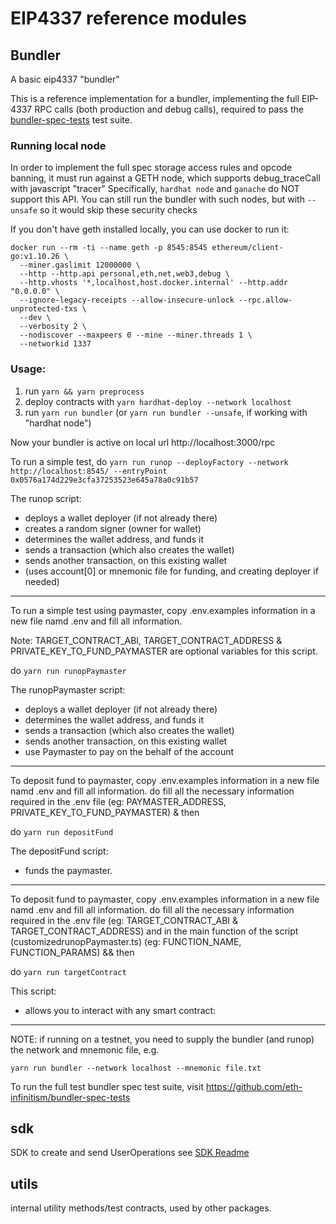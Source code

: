 # EIP4337 reference modules

## Bundler

A basic eip4337 "bundler"

This is a reference implementation for a bundler, implementing the full EIP-4337
RPC calls (both production and debug calls), required to pass the [bundler-spec-tests](https://github.com/eth-infinitism/bundler-spec-tests) test suite.

### Running local node
In order to implement the full spec storage access rules and opcode banning, it must run
against a GETH node, which supports debug_traceCall with javascript "tracer"
Specifically, `hardhat node` and `ganache` do NOT support this API.
You can still run the bundler with such nodes, but with `--unsafe` so it would skip these security checks

If you don't have geth installed locally, you can use docker to run it:
```
docker run --rm -ti --name geth -p 8545:8545 ethereum/client-go:v1.10.26 \
  --miner.gaslimit 12000000 \
  --http --http.api personal,eth,net,web3,debug \
  --http.vhosts '*,localhost,host.docker.internal' --http.addr "0.0.0.0" \
  --ignore-legacy-receipts --allow-insecure-unlock --rpc.allow-unprotected-txs \
  --dev \
  --verbosity 2 \
  --nodiscover --maxpeers 0 --mine --miner.threads 1 \
  --networkid 1337
```

### Usage: 
1. run `yarn && yarn preprocess`
2. deploy contracts with `yarn hardhat-deploy --network localhost`
3. run `yarn run bundler`
    (or `yarn run bundler --unsafe`, if working with "hardhat node")

Now your bundler is active on local url http://localhost:3000/rpc    

To run a simple test, do `yarn run runop --deployFactory --network http://localhost:8545/ --entryPoint 0x0576a174d229e3cfa37253523e645a78a0c91b57`

   The runop script:
   - deploys a wallet deployer (if not already there)
   - creates a random signer (owner for wallet)
   - determines the wallet address, and funds it
   - sends a transaction (which also creates the wallet)
   - sends another transaction, on this existing wallet
   - (uses account[0] or mnemonic file for funding, and creating deployer if needed)

-----------------------------------------------------

To run a simple test using paymaster, copy .env.examples information in a new file namd .env and fill all information.

Note: TARGET_CONTRACT_ABI, TARGET_CONTRACT_ADDRESS & PRIVATE_KEY_TO_FUND_PAYMASTER are optional variables for this script.

do `yarn run runopPaymaster`

  The runopPaymaster script:
  - deploys a wallet deployer (if not already there)
  - determines the wallet address, and funds it
  - sends a transaction (which also creates the wallet)
  - sends another transaction, on this existing wallet
  - use Paymaster to pay on the behalf of the account

---------------------------------------------------

To deposit fund to paymaster, copy .env.examples information in a new file namd .env and fill all information.
do fill all the necessary information required in the .env file (eg: PAYMASTER_ADDRESS, PRIVATE_KEY_TO_FUND_PAYMASTER)
& then

do `yarn run depositFund`

  The depositFund script:
  - funds the paymaster.


---------------------------------------------------

To deposit fund to paymaster, copy .env.examples information in a new file namd .env and fill all information.
do fill all the necessary information required in the .env file (eg:  TARGET_CONTRACT_ABI & TARGET_CONTRACT_ADDRESS)
and in the main function of the script (customizedrunopPaymaster.ts) (eg: FUNCTION_NAME, FUNCTION_PARAMS)
&& then

do `yarn run targetContract` 

   This script:
   - allows you to interact with any smart contract:

---------------------------------------------------

NOTE: if running on a testnet, you need to supply the bundler (and runop) the network and mnemonic file, e.g.

`yarn run bundler --network localhost --mnemonic file.txt` 

To run the full test bundler spec test suite, visit https://github.com/eth-infinitism/bundler-spec-tests

## sdk

SDK to create and send UserOperations
see [SDK Readme](./packages/sdk/README.md)

## utils

internal utility methods/test contracts, used by other packages.
